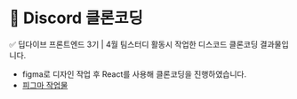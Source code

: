 # 🤖 Discord 클론코딩

✅ 딥다이브 프론트엔드 3기 | 4월 팀스터디 활동시 작업한 디스코드 클론코딩 결과물입니다.
- figma로 디자인 작업 후 React를 사용해 클론코딩을 진행하였습니다.
- [피그마 작업물](https://www.figma.com/design/EY2vUGlAcxVVXbwp52NU7T/%EC%9E%A0%EC%A3%BD%EC%9E%90?node-id=0-1&t=XwM02bNe52yAZBw1-1 "discord 클론코딩 피그마 작업물")